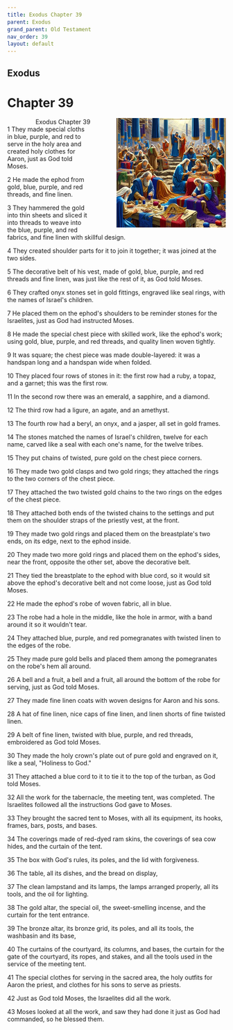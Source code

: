```yaml
---
title: Exodus Chapter 39
parent: Exodus
grand_parent: Old Testament
nav_order: 39
layout: default
---
```


## Exodus

# Chapter 39

<div style="clear: both; text-align: right;">
    <div style="max-width: 50%; height: auto; float: right; margin: 0 0 10px 10px; padding-left: 10%;">
        <img src="/assets/Image/Exodus/500/39.jpg" alt="Exodus Chapter 39" class="chapter-image">
    </div>
    <figcaption style="font-size: 14px; text-align: right;">Exodus Chapter 39</figcaption>
</div>
1 They made special cloths in blue, purple, and red to serve in the holy area and created holy clothes for Aaron, just as God told Moses.

2 He made the ephod from gold, blue, purple, and red threads, and fine linen.

3 They hammered the gold into thin sheets and sliced it into threads to weave into the blue, purple, and red fabrics, and fine linen with skillful design.

4 They created shoulder parts for it to join it together; it was joined at the two sides.

5 The decorative belt of his vest, made of gold, blue, purple, and red threads and fine linen, was just like the rest of it, as God told Moses.

6 They crafted onyx stones set in gold fittings, engraved like seal rings, with the names of Israel's children.

7 He placed them on the ephod's shoulders to be reminder stones for the Israelites, just as God had instructed Moses.

8 He made the special chest piece with skilled work, like the ephod's work; using gold, blue, purple, and red threads, and quality linen woven tightly.

9 It was square; the chest piece was made double-layered: it was a handspan long and a handspan wide when folded.

10 They placed four rows of stones in it: the first row had a ruby, a topaz, and a garnet; this was the first row.

11 In the second row there was an emerald, a sapphire, and a diamond.

12 The third row had a ligure, an agate, and an amethyst.

13 The fourth row had a beryl, an onyx, and a jasper, all set in gold frames.

14 The stones matched the names of Israel's children, twelve for each name, carved like a seal with each one's name, for the twelve tribes.

15 They put chains of twisted, pure gold on the chest piece corners.

16 They made two gold clasps and two gold rings; they attached the rings to the two corners of the chest piece.

17 They attached the two twisted gold chains to the two rings on the edges of the chest piece.

18 They attached both ends of the twisted chains to the settings and put them on the shoulder straps of the priestly vest, at the front.

19 They made two gold rings and placed them on the breastplate's two ends, on its edge, next to the ephod inside.

20 They made two more gold rings and placed them on the ephod's sides, near the front, opposite the other set, above the decorative belt.

21 They tied the breastplate to the ephod with blue cord, so it would sit above the ephod's decorative belt and not come loose, just as God told Moses.

22 He made the ephod's robe of woven fabric, all in blue.

23 The robe had a hole in the middle, like the hole in armor, with a band around it so it wouldn't tear.

24 They attached blue, purple, and red pomegranates with twisted linen to the edges of the robe.

25 They made pure gold bells and placed them among the pomegranates on the robe's hem all around.

26 A bell and a fruit, a bell and a fruit, all around the bottom of the robe for serving, just as God told Moses.

27 They made fine linen coats with woven designs for Aaron and his sons.

28 A hat of fine linen, nice caps of fine linen, and linen shorts of fine twisted linen.

29 A belt of fine linen, twisted with blue, purple, and red threads, embroidered as God told Moses.

30 They made the holy crown's plate out of pure gold and engraved on it, like a seal, "Holiness to God."

31 They attached a blue cord to it to tie it to the top of the turban, as God told Moses.

32 All the work for the tabernacle, the meeting tent, was completed. The Israelites followed all the instructions God gave to Moses.

33 They brought the sacred tent to Moses, with all its equipment, its hooks, frames, bars, posts, and bases.

34 The coverings made of red-dyed ram skins, the coverings of sea cow hides, and the curtain of the tent.

35 The box with God's rules, its poles, and the lid with forgiveness.

36 The table, all its dishes, and the bread on display,

37 The clean lampstand and its lamps, the lamps arranged properly, all its tools, and the oil for lighting.

38 The gold altar, the special oil, the sweet-smelling incense, and the curtain for the tent entrance.

39 The bronze altar, its bronze grid, its poles, and all its tools, the washbasin and its base,

40 The curtains of the courtyard, its columns, and bases, the curtain for the gate of the courtyard, its ropes, and stakes, and all the tools used in the service of the meeting tent.

41 The special clothes for serving in the sacred area, the holy outfits for Aaron the priest, and clothes for his sons to serve as priests.

42 Just as God told Moses, the Israelites did all the work.

43 Moses looked at all the work, and saw they had done it just as God had commanded, so he blessed them.


